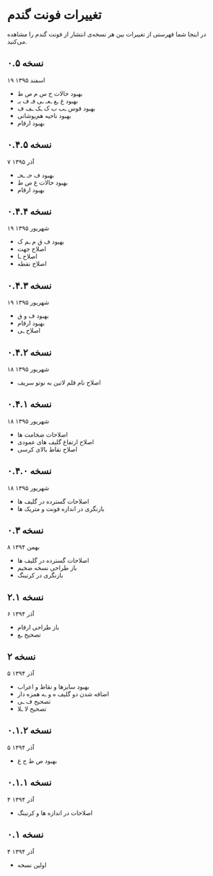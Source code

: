 تغییرات فونت گندم
=================

در اینجا شما فهرستی از تغییرات بین هر نسخه‌ی انتشار از فونت گندم را مشاهده می‌کنید.

نسخه ۰.۵
--------
۱۹ اسفند ۱۳۹۵

- بهبود حالات ح س م ص ط
- بهبود ع ـع ـعـ ـی فـ ف بـ
- بهبود قوس ـب ب ک ـک ـف ف
- بهبود ناحیه هم‌پوشانی
- بهبود ارقام

نسخه ۰.۴.۵
----------
۷ آذر ۱۳۹۵

- بهبود ف حـ ـحـ
- بهبود حالات ع ص ط
- بهبود ارقام

نسخه ۰.۴.۴
----------
۱۹ شهریور ۱۳۹۵

- بهبود ف ق م ـم ک
- اصلاح جهت
- اصلاح ـا
- اصلاح نقطه

نسخه ۰.۴.۳
----------
۱۹ شهریور ۱۳۹۵

- بهبود ف و ق
- بهبود ارقام
- اصلاح ـی

نسخه ۰.۴.۲
----------
۱۸ شهریور ۱۳۹۵

- اصلاح نام قلم لاتین به نوتو سریف

نسخه ۰.۴.۱
----------
۱۸ شهریور ۱۳۹۵

- اصلاحات ضخامت ها
- اصلاح ارتفاع گلیف های عمودی
- اصلاح نقاط بالای کرسی

نسخه ۰.۴.۰
----------
۱۸ شهریور ۱۳۹۵

- اصلاحات گسترده در گلیف ها
- بازنگری در اندازه فونت و متریک ها

نسخه ۰.۳
--------
۸ بهمن ۱۳۹۴

- اصلاحات گسترده در گلیف ها
- باز طراحی نسخه ضخیم
- بازنگری در کرنینگ

نسخه ۲.۱
--------
۶ آذر ۱۳۹۴

- باز طراحی ارقام
- تصحیح ـع

نسخه ۲
------
۵ آذر ۱۳۹۴

- بهبود سایزها و نقاط و اعراب
- اضافه شدن دو گلیف ه و ـه همزه دار
- تصحیح ف ـی
- تصحیح لا ـلا

نسخه ۰.۱.۲
----------
۵ آذر ۱۳۹۴

- بهبود ص ط ح ع

نسخه ۰.۱.۱
----------
۴ آذر ۱۳۹۴

- اصلاحات در اندازه ها و کرنینگ

نسخه ۰.۱
--------
۴ آذر ۱۳۹۴

- اولین نسخه
